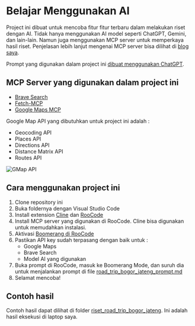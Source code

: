 # Belajar Menggunakan AI #

Project ini dibuat untuk mencoba fitur fitur terbaru dalam melakukan riset dengan AI. Tidak hanya menggunakan AI model seperti ChatGPT, Gemini, dan lain-lain. Namun juga menggunakan MCP server untuk memperkaya hasil riset. Penjelasan lebih lanjut mengenai MCP server bisa dilihat di [blog saya](https://software.endy.muhardin.com/ai/mcp-server-gmap/).

Prompt yang digunakan dalam project ini [dibuat menggunakan ChatGPT](https://chatgpt.com/share/680213b9-4d84-800a-8559-f051d200b4ff).

## MCP Server yang digunakan dalam project ini ##

* [Brave Search](https://github.com/modelcontextprotocol/servers/tree/main/src/brave-search)
* [Fetch-MCP](https://github.com/zcaceres/fetch-mcp)
* [Google Maps MCP](https://github.com/modelcontextprotocol/servers/tree/main/src/google-maps)

Google Map API yang dibutuhkan untuk project ini adalah :

* Geocoding API
* Places API
* Directions API
* Distance Matrix API
* Routes API

![GMap API](gmap_api.png)

## Cara menggunakan project ini ##
1. Clone repository ini
2. Buka foldernya dengan Visual Studio Code
3. Install extension [Cline](https://marketplace.visualstudio.com/items/?itemName=saoudrizwan.claude-dev) dan [RooCode](https://roocode.com/)
4. Install MCP server yang digunakan di RooCode. Cline bisa digunakan untuk memudahkan instalasi. 
5. Aktivasi [Boomerang di RooCode](https://docs.roocode.com/features/boomerang-tasks)
6. Pastikan API key sudah terpasang dengan baik untuk :
   * Google Maps
   * Brave Search
   * Model AI yang digunakan
7. Buka prompt di RooCode, masuk ke Boomerang Mode, dan suruh dia untuk menjalankan prompt di file [road_trip_bogor_jateng_prompt.md](road_trip_bogor_jateng_prompt.md)
8. Selamat mencoba!

## Contoh hasil ##

Contoh hasil dapat dilihat di folder [riset_road_trip_bogor_jateng](riset_road_trip_bogor_jateng). Ini adalah hasil eksekusi di laptop saya.